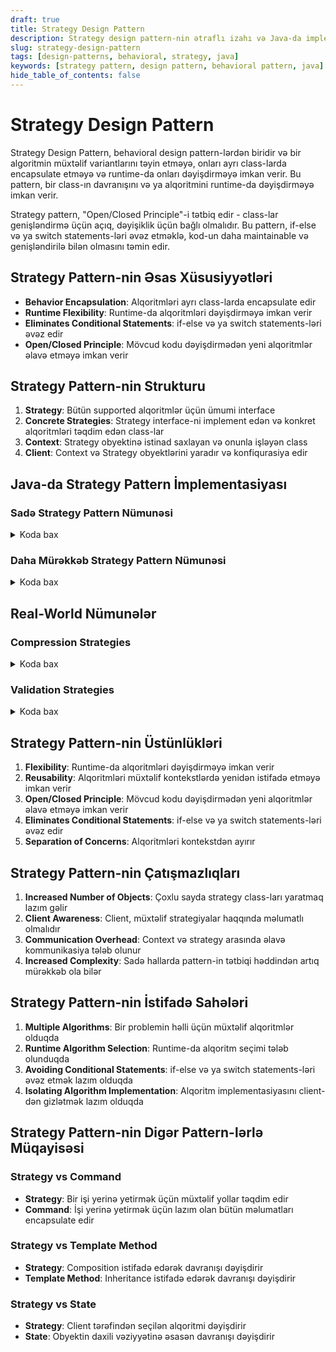 ```yaml
---
draft: true
title: Strategy Design Pattern
description: Strategy design pattern-nin ətraflı izahı və Java-da implementasiyası
slug: strategy-design-pattern
tags: [design-patterns, behavioral, strategy, java]
keywords: [strategy pattern, design pattern, behavioral pattern, java]
hide_table_of_contents: false
---
```


# Strategy Design Pattern


Strategy Design Pattern, behavioral design pattern-lərdən biridir və bir algoritmin müxtəlif variantlarını təyin etməyə, onları ayrı class-larda encapsulate etməyə və runtime-da onları dəyişdirməyə imkan verir. Bu pattern, bir class-ın davranışını və ya alqoritmini runtime-da dəyişdirməyə imkan verir.

Strategy pattern, "Open/Closed Principle"-i tətbiq edir - class-lar genişləndirmə üçün açıq, dəyişiklik üçün bağlı olmalıdır. Bu pattern, if-else və ya switch statements-ləri əvəz etməklə, kod-un daha maintainable və genişləndirilə bilən olmasını təmin edir.

## Strategy Pattern-nin Əsas Xüsusiyyətləri

- **Behavior Encapsulation**: Alqoritmləri ayrı class-larda encapsulate edir
- **Runtime Flexibility**: Runtime-da alqoritmləri dəyişdirməyə imkan verir
- **Eliminates Conditional Statements**: if-else və ya switch statements-ləri əvəz edir
- **Open/Closed Principle**: Mövcud kodu dəyişdirmədən yeni alqoritmlər əlavə etməyə imkan verir

## Strategy Pattern-nin Strukturu

1. **Strategy**: Bütün supported alqoritmlər üçün ümumi interface
2. **Concrete Strategies**: Strategy interface-ni implement edən və konkret alqoritmləri təqdim edən class-lar
3. **Context**: Strategy obyektinə istinad saxlayan və onunla işləyən class
4. **Client**: Context və Strategy obyektlərini yaradır və konfiqurasiya edir

## Java-da Strategy Pattern İmplementasiyası

### Sadə Strategy Pattern Nümunəsi


<details>
<summary>Koda bax</summary>

```java
// Strategy interface
interface PaymentStrategy {
    void pay(int amount);
}

// Concrete Strategies
class CreditCardStrategy implements PaymentStrategy {
    private String name;
    private String cardNumber;
    private String cvv;
    private String dateOfExpiry;
    
    public CreditCardStrategy(String name, String cardNumber, String cvv, String dateOfExpiry) {
        this.name = name;
        this.cardNumber = cardNumber;
        this.cvv = cvv;
        this.dateOfExpiry = dateOfExpiry;
    }
    
    @Override
    public void pay(int amount) {
        System.out.println(amount + " paid with credit card");
    }
}

class PayPalStrategy implements PaymentStrategy {
    private String emailId;
    private String password;
    
    public PayPalStrategy(String emailId, String password) {
        this.emailId = emailId;
        this.password = password;
    }
    
    @Override
    public void pay(int amount) {
        System.out.println(amount + " paid using PayPal");
    }
}

class BitcoinStrategy implements PaymentStrategy {
    private String walletAddress;
    
    public BitcoinStrategy(String walletAddress) {
        this.walletAddress = walletAddress;
    }
    
    @Override
    public void pay(int amount) {
        System.out.println(amount + " paid using Bitcoin");
    }
}

// Context
class ShoppingCart {
    private PaymentStrategy paymentStrategy;
    
    public void setPaymentStrategy(PaymentStrategy paymentStrategy) {
        this.paymentStrategy = paymentStrategy;
    }
    
    public void checkout(int amount) {
        paymentStrategy.pay(amount);
    }
}

// Client code
public class StrategyPatternDemo {
    public static void main(String[] args) {
        ShoppingCart cart = new ShoppingCart();
        
        // Pay with credit card
        cart.setPaymentStrategy(new CreditCardStrategy("John Doe", "1234567890123456", "123", "12/2025"));
        cart.checkout(100);
        
        // Pay with PayPal
        cart.setPaymentStrategy(new PayPalStrategy("john.doe@example.com", "password"));
        cart.checkout(200);
        
        // Pay with Bitcoin
        cart.setPaymentStrategy(new BitcoinStrategy("1A1zP1eP5QGefi2DMPTfTL5SLmv7DivfNa"));
        cart.checkout(300);
    }
}
```
</details>

### Daha Mürəkkəb Strategy Pattern Nümunəsi


<details>
<summary>Koda bax</summary>

```java
import java.util.ArrayList;
import java.util.List;

// Strategy interface
interface SortingStrategy {
    <T extends Comparable<T>> void sort(List<T> items);
    String getName();
}

// Concrete Strategies
class BubbleSortStrategy implements SortingStrategy {
    @Override
    public <T extends Comparable<T>> void sort(List<T> items) {
        System.out.println("Sorting using Bubble Sort");
        // Bubble Sort implementation
        int n = items.size();
        for (int i = 0; i < n - 1; i++) {
            for (int j = 0; j < n - i - 1; j++) {
                if (items.get(j).compareTo(items.get(j + 1)) > 0) {
                    // Swap items
                    T temp = items.get(j);
                    items.set(j, items.get(j + 1));
                    items.set(j + 1, temp);
                }
            }
        }
    }
    
    @Override
    public String getName() {
        return "Bubble Sort";
    }
}

class QuickSortStrategy implements SortingStrategy {
    @Override
    public <T extends Comparable<T>> void sort(List<T> items) {
        System.out.println("Sorting using Quick Sort");
        // Quick Sort implementation
        quickSort(items, 0, items.size() - 1);
    }
    
    private <T extends Comparable<T>> void quickSort(List<T> items, int low, int high) {
        if (low < high) {
            int pivotIndex = partition(items, low, high);
            quickSort(items, low, pivotIndex - 1);
            quickSort(items, pivotIndex + 1, high);
        }
    }
    
    private <T extends Comparable<T>> int partition(List<T> items, int low, int high) {
        T pivot = items.get(high);
        int i = low - 1;
        
        for (int j = low; j < high; j++) {
            if (items.get(j).compareTo(pivot) <= 0) {
                i++;
                // Swap items
                T temp = items.get(i);
                items.set(i, items.get(j));
                items.set(j, temp);
            }
        }
        
        // Swap pivot to its final position
        T temp = items.get(i + 1);
        items.set(i + 1, items.get(high));
        items.set(high, temp);
        
        return i + 1;
    }
    
    @Override
    public String getName() {
        return "Quick Sort";
    }
}

class MergeSortStrategy implements SortingStrategy {
    @Override
    public <T extends Comparable<T>> void sort(List<T> items) {
        System.out.println("Sorting using Merge Sort");
        // Merge Sort implementation
        mergeSort(items, 0, items.size() - 1);
    }
    
    private <T extends Comparable<T>> void mergeSort(List<T> items, int left, int right) {
        if (left < right) {
            int middle = (left + right) / 2;
            mergeSort(items, left, middle);
            mergeSort(items, middle + 1, right);
            merge(items, left, middle, right);
        }
    }
    
    private <T extends Comparable<T>> void merge(List<T> items, int left, int middle, int right) {
        // Create temporary lists
        List<T> leftList = new ArrayList<>();
        List<T> rightList = new ArrayList<>();
        
        // Copy data to temporary lists
        for (int i = left; i <= middle; i++) {
            leftList.add(items.get(i));
        }
        for (int i = middle + 1; i <= right; i++) {
            rightList.add(items.get(i));
        }
        
        // Merge the temporary lists
        int i = 0, j = 0, k = left;
        while (i < leftList.size() && j < rightList.size()) {
            if (leftList.get(i).compareTo(rightList.get(j)) <= 0) {
                items.set(k, leftList.get(i));
                i++;
            } else {
                items.set(k, rightList.get(j));
                j++;
            }
            k++;
        }
        
        // Copy remaining elements
        while (i < leftList.size()) {
            items.set(k, leftList.get(i));
            i++;
            k++;
        }
        while (j < rightList.size()) {
            items.set(k, rightList.get(j));
            j++;
            k++;
        }
    }
    
    @Override
    public String getName() {
        return "Merge Sort";
    }
}

// Context
class SortingContext {
    private SortingStrategy strategy;
    
    public void setStrategy(SortingStrategy strategy) {
        this.strategy = strategy;
    }
    
    public <T extends Comparable<T>> void sort(List<T> items) {
        if (strategy == null) {
            throw new IllegalStateException("Sorting strategy not set");
        }
        
        long startTime = System.currentTimeMillis();
        strategy.sort(items);
        long endTime = System.currentTimeMillis();
        
        System.out.println("Sorting completed using " + strategy.getName() + 
                           " in " + (endTime - startTime) + "ms");
    }
}

// Client code
public class SortingStrategyDemo {
    public static void main(String[] args) {
        // Create context
        SortingContext context = new SortingContext();
        
        // Create data to sort
        List<Integer> numbers = new ArrayList<>();
        for (int i = 0; i < 1000; i++) {
            numbers.add((int) (Math.random() * 1000));
        }
        
        // Create a copy for each strategy
        List<Integer> bubbleSortNumbers = new ArrayList<>(numbers);
        List<Integer> quickSortNumbers = new ArrayList<>(numbers);
        List<Integer> mergeSortNumbers = new ArrayList<>(numbers);
        
        // Use Bubble Sort strategy
        context.setStrategy(new BubbleSortStrategy());
        context.sort(bubbleSortNumbers);
        
        // Use Quick Sort strategy
        context.setStrategy(new QuickSortStrategy());
        context.sort(quickSortNumbers);
        
        // Use Merge Sort strategy
        context.setStrategy(new MergeSortStrategy());
        context.sort(mergeSortNumbers);
        
        // Verify all strategies produced the same result
        System.out.println("All strategies produced the same sorted result: " + 
                           (bubbleSortNumbers.equals(quickSortNumbers) && 
                            quickSortNumbers.equals(mergeSortNumbers)));
    }
}
```
</details>

## Real-World Nümunələr

### Compression Strategies


<details>
<summary>Koda bax</summary>

```java
import java.io.*;
import java.util.zip.*;

// Strategy interface
interface CompressionStrategy {
    void compressFiles(File[] files, File destination);
}

// Concrete Strategies
class ZipCompressionStrategy implements CompressionStrategy {
    @Override
    public void compressFiles(File[] files, File destination) {
        System.out.println("Compressing files using ZIP format");
        try (ZipOutputStream zipOut = new ZipOutputStream(new FileOutputStream(destination))) {
            for (File file : files) {
                if (file.isFile()) {
                    try (FileInputStream fis = new FileInputStream(file)) {
                        ZipEntry zipEntry = new ZipEntry(file.getName());
                        zipOut.putNextEntry(zipEntry);
                        
                        byte[] bytes = new byte[1024];
                        int length;
                        while ((length = fis.read(bytes)) >= 0) {
                            zipOut.write(bytes, 0, length);
                        }
                    }
                }
            }
            System.out.println("Files compressed successfully to " + destination.getName());
        } catch (IOException e) {
            e.printStackTrace();
        }
    }
}

class GZipCompressionStrategy implements CompressionStrategy {
    @Override
    public void compressFiles(File[] files, File destination) {
        System.out.println("Compressing files using GZIP format");
        // For simplicity, we'll compress only the first file
        if (files.length > 0) {
            File file = files[0];
            try (GZIPOutputStream gzipOut = new GZIPOutputStream(new FileOutputStream(destination));
                 FileInputStream fis = new FileInputStream(file)) {
                
                byte[] bytes = new byte[1024];
                int length;
                while ((length = fis.read(bytes)) >= 0) {
                    gzipOut.write(bytes, 0, length);
                }
                System.out.println("File compressed successfully to " + destination.getName());
            } catch (IOException e) {
                e.printStackTrace();
            }
        }
    }
}

class TarCompressionStrategy implements CompressionStrategy {
    @Override
    public void compressFiles(File[] files, File destination) {
        System.out.println("Compressing files using TAR format");
        // In a real implementation, we would use a TAR library
        // For this example, we'll just simulate the process
        System.out.println("TAR compression simulated for " + files.length + " files to " + destination.getName());
    }
}

// Context
class CompressionContext {
    private CompressionStrategy strategy;
    
    public void setCompressionStrategy(CompressionStrategy strategy) {
        this.strategy = strategy;
    }
    
    public void createArchive(File[] files, File destination) {
        if (strategy == null) {
            throw new IllegalStateException("Compression strategy not set");
        }
        strategy.compressFiles(files, destination);
    }
}

// Client code
public class CompressionStrategyDemo {
    public static void main(String[] args) {
        // Create context
        CompressionContext context = new CompressionContext();
        
        // Create sample files (in a real scenario, these would be actual files)
        File file1 = new File("file1.txt");
        File file2 = new File("file2.txt");
        File[] files = {file1, file2};
        
        // Use ZIP compression
        context.setCompressionStrategy(new ZipCompressionStrategy());
        context.createArchive(files, new File("archive.zip"));
        
        // Use GZIP compression
        context.setCompressionStrategy(new GZipCompressionStrategy());
        context.createArchive(files, new File("archive.gz"));
        
        // Use TAR compression
        context.setCompressionStrategy(new TarCompressionStrategy());
        context.createArchive(files, new File("archive.tar"));
    }
}
```
</details>

### Validation Strategies


<details>
<summary>Koda bax</summary>

```java
import java.util.regex.Pattern;

// Strategy interface
interface ValidationStrategy {
    boolean validate(String input);
    String getErrorMessage();
}

// Concrete Strategies
class EmailValidationStrategy implements ValidationStrategy {
    private static final String EMAIL_PATTERN = 
        "^[_A-Za-z0-9-\\+]+(\\.[_A-Za-z0-9-]+)*@" +
        "[A-Za-z0-9-]+(\\.[A-Za-z0-9]+)*(\\.[A-Za-z]{2,})$";
    
    private final Pattern pattern = Pattern.compile(EMAIL_PATTERN);
    
    @Override
    public boolean validate(String input) {
        return input != null && pattern.matcher(input).matches();
    }
    
    @Override
    public String getErrorMessage() {
        return "Invalid email format";
    }
}

class PasswordValidationStrategy implements ValidationStrategy {
    @Override
    public boolean validate(String input) {
        // Password must be at least 8 characters, contain at least one digit,
        // one lowercase letter, one uppercase letter, and one special character
        if (input == null || input.length() < 8) {
            return false;
        }
        
        boolean hasDigit = false;
        boolean hasLower = false;
        boolean hasUpper = false;
        boolean hasSpecial = false;
        
        for (char c : input.toCharArray()) {
            if (Character.isDigit(c)) {
                hasDigit = true;
            } else if (Character.isLowerCase(c)) {
                hasLower = true;
            } else if (Character.isUpperCase(c)) {
                hasUpper = true;
            } else if (!Character.isLetterOrDigit(c)) {
                hasSpecial = true;
            }
        }
        
        return hasDigit && hasLower && hasUpper && hasSpecial;
    }
    
    @Override
    public String getErrorMessage() {
        return "Password must be at least 8 characters and contain at least one digit, " +
               "one lowercase letter, one uppercase letter, and one special character";
    }
}

class PhoneNumberValidationStrategy implements ValidationStrategy {
    private static final String PHONE_PATTERN = "^\\+?[0-9]{10,15}$";
    
    private final Pattern pattern = Pattern.compile(PHONE_PATTERN);
    
    @Override
    public boolean validate(String input) {
        return input != null && pattern.matcher(input).matches();
    }
    
    @Override
    public String getErrorMessage() {
        return "Invalid phone number format";
    }
}

// Context
class Validator {
    private ValidationStrategy strategy;
    
    public void setStrategy(ValidationStrategy strategy) {
        this.strategy = strategy;
    }
    
    public boolean validate(String input) {
        if (strategy == null) {
            throw new IllegalStateException("Validation strategy not set");
        }
        return strategy.validate(input);
    }
    
    public String getErrorMessage() {
        if (strategy == null) {
            throw new IllegalStateException("Validation strategy not set");
        }
        return strategy.getErrorMessage();
    }
}

// Client code
public class ValidationStrategyDemo {
    public static void main(String[] args) {
        // Create validator
        Validator validator = new Validator();
        
        // Validate email
        validator.setStrategy(new EmailValidationStrategy());
        String email = "john.doe@example.com";
        boolean isValidEmail = validator.validate(email);
        System.out.println("Email '" + email + "' is " + (isValidEmail ? "valid" : "invalid"));
        if (!isValidEmail) {
            System.out.println("Error: " + validator.getErrorMessage());
        }
        
        // Validate password
        validator.setStrategy(new PasswordValidationStrategy());
        String password = "Passw0rd!";
        boolean isValidPassword = validator.validate(password);
        System.out.println("Password is " + (isValidPassword ? "valid" : "invalid"));
        if (!isValidPassword) {
            System.out.println("Error: " + validator.getErrorMessage());
        }
        
        // Validate phone number
        validator.setStrategy(new PhoneNumberValidationStrategy());
        String phoneNumber = "+1234567890";
        boolean isValidPhone = validator.validate(phoneNumber);
        System.out.println("Phone number '" + phoneNumber + "' is " + (isValidPhone ? "valid" : "invalid"));
        if (!isValidPhone) {
            System.out.println("Error: " + validator.getErrorMessage());
        }
    }
}
```
</details>

## Strategy Pattern-nin Üstünlükləri

1. **Flexibility**: Runtime-da alqoritmləri dəyişdirməyə imkan verir
2. **Reusability**: Alqoritmləri müxtəlif kontekstlərdə yenidən istifadə etməyə imkan verir
3. **Open/Closed Principle**: Mövcud kodu dəyişdirmədən yeni alqoritmlər əlavə etməyə imkan verir
4. **Eliminates Conditional Statements**: if-else və ya switch statements-ləri əvəz edir
5. **Separation of Concerns**: Alqoritmləri kontekstdən ayırır

## Strategy Pattern-nin Çatışmazlıqları

1. **Increased Number of Objects**: Çoxlu sayda strategy class-ları yaratmaq lazım gəlir
2. **Client Awareness**: Client, müxtəlif strategiyalar haqqında məlumatlı olmalıdır
3. **Communication Overhead**: Context və strategy arasında əlavə kommunikasiya tələb olunur
4. **Increased Complexity**: Sadə hallarda pattern-in tətbiqi həddindən artıq mürəkkəb ola bilər

## Strategy Pattern-nin İstifadə Sahələri

1. **Multiple Algorithms**: Bir problemin həlli üçün müxtəlif alqoritmlər olduqda
2. **Runtime Algorithm Selection**: Runtime-da alqoritm seçimi tələb olunduqda
3. **Avoiding Conditional Statements**: if-else və ya switch statements-ləri əvəz etmək lazım olduqda
4. **Isolating Algorithm Implementation**: Alqoritm implementasiyasını client-dən gizlətmək lazım olduqda

## Strategy Pattern-nin Digər Pattern-lərlə Müqayisəsi

### Strategy vs Command

- **Strategy**: Bir işi yerinə yetirmək üçün müxtəlif yollar təqdim edir
- **Command**: İşi yerinə yetirmək üçün lazım olan bütün məlumatları encapsulate edir

### Strategy vs Template Method

- **Strategy**: Composition istifadə edərək davranışı dəyişdirir
- **Template Method**: Inheritance istifadə edərək davranışı dəyişdirir

### Strategy vs State

- **Strategy**: Client tərəfindən seçilən alqoritmi dəyişdirir
- **State**: Obyektin daxili vəziyyətinə əsasən davranışı dəyişdirir

